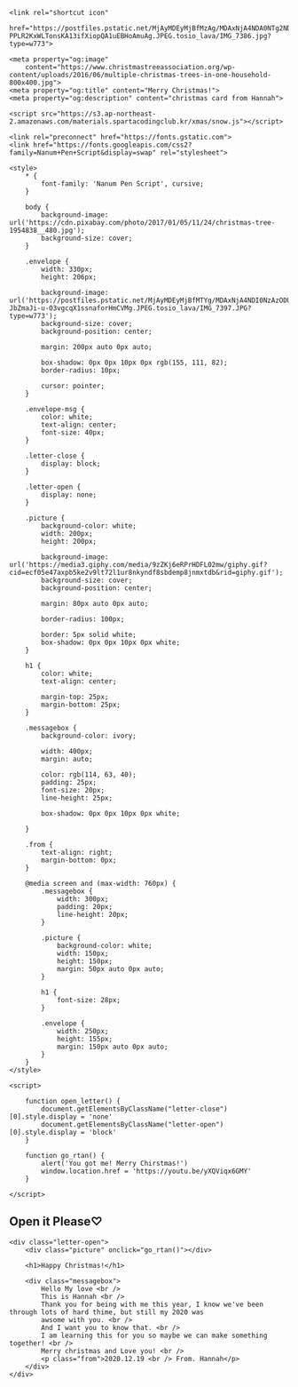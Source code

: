 
<head>
    <meta charset="UTF-8">
    <meta name="viewport" content="width=device-width, initial-scale=1.0">
    <title>2020Christmas</title>

    <link rel="shortcut icon"
        href="https://postfiles.pstatic.net/MjAyMDEyMjBfMzAg/MDAxNjA4NDA0NTg2NDky.kV8x9y8Kx_3C8r0SXHuPl6Rdspx5KmeS0UATMjcP9H4g.8ubHbcb-PPLR2KxWLTonsKA13ifXiopQA1uEBHoAmuAg.JPEG.tosio_lava/IMG_7386.jpg?type=w773">

    <meta property="og:image"
        content="https://www.christmastreeassociation.org/wp-content/uploads/2016/06/multiple-christmas-trees-in-one-household-800x400.jpg">
    <meta property="og:title" content="Merry Christmas!">
    <meta property="og:description" content="christmas card from Hannah">

    <script src="https://s3.ap-northeast-2.amazonaws.com/materials.spartacodingclub.kr/xmas/snow.js"></script>

    <link rel="preconnect" href="https://fonts.gstatic.com">
    <link href="https://fonts.googleapis.com/css2?family=Nanum+Pen+Script&display=swap" rel="stylesheet">

    <style>
        * {
            font-family: 'Nanum Pen Script', cursive;
        }

        body {
            background-image: url('https://cdn.pixabay.com/photo/2017/01/05/11/24/christmas-tree-1954838__480.jpg');
            background-size: cover;
        }

        .envelope {
            width: 330px;
            height: 206px;

            background-image: url('https://postfiles.pstatic.net/MjAyMDEyMjBfMTYg/MDAxNjA4NDI0NzAzODUz.lNP9tNp80jD_gjCmf4IpBpmtsBC_gY06da1nlerskTkg.fwmm9FbIfpXS-JbZmaJi-u-O3vgcqX1ssnaforHmCVMg.JPEG.tosio_lava/IMG_7397.JPG?type=w773');
            background-size: cover;
            background-position: center;

            margin: 200px auto 0px auto;

            box-shadow: 0px 0px 10px 0px rgb(155, 111, 82);
            border-radius: 10px;

            cursor: pointer;
        }

        .envelope-msg {
            color: white;
            text-align: center;
            font-size: 40px;
        }

        .letter-close {
            display: block;
        }

        .letter-open {
            display: none;
        }

        .picture {
            background-color: white;
            width: 200px;
            height: 200px;

            background-image: url('https://media3.giphy.com/media/9zZKj6eRPrHDFL02mw/giphy.gif?cid=ecf05e47axpb5ke2v9lt72l1ur8nkyndf8sbdemp8jnmxtdb&rid=giphy.gif');
            background-size: cover;
            background-position: center;

            margin: 80px auto 0px auto;

            border-radius: 100px;

            border: 5px solid white;
            box-shadow: 0px 0px 10px 0px white;
        }

        h1 {
            color: white;
            text-align: center;

            margin-top: 25px;
            margin-bottom: 25px;
        }

        .messagebox {
            background-color: ivory;

            width: 400px;
            margin: auto;

            color: rgb(114, 63, 40);
            padding: 25px;
            font-size: 20px;
            line-height: 25px;

            box-shadow: 0px 0px 10px 0px white;

        }

        .from {
            text-align: right;
            margin-bottom: 0px;
        }

        @media screen and (max-width: 760px) {
            .messagebox {
                width: 300px;
                padding: 20px;
                line-height: 20px;
            }

            .picture {
                background-color: white;
                width: 150px;
                height: 150px;
                margin: 50px auto 0px auto;
            }

            h1 {
                font-size: 28px;
            }

            .envelope {
                width: 250px;
                height: 155px;
                margin: 150px auto 0px auto;
            }
        }
    </style>

    <script>

        function open_letter() {
            document.getElementsByClassName("letter-close")[0].style.display = 'none'
            document.getElementsByClassName("letter-open")[0].style.display = 'block'
        }

        function go_rtan() {
            alert('You got me! Merry Chirstmas!')
            window.location.href = 'https://youtu.be/yXQViqx6GMY'
        }

    </script>

</head>

<body>
    <div class="letter-close">
        <div class="envelope" onclick="open_letter()"></div>
        <h2 class="envelope-msg">Open it Please♡</h2>
    </div>

    <div class="letter-open">
        <div class="picture" onclick="go_rtan()"></div>

        <h1>Happy Christmas!</h1>

        <div class="messagebox">
            Hello My love <br />
            This is Hannah <br />
            Thank you for being with me this year, I know we've been through lots of hard thime, but still my 2020 was
            awsome with you. <br />
            And I want you to know that. <br />
            I am learning this for you so maybe we can make something together! <br />
            Merry christmas and Love you! <br />
            <p class="from">2020.12.19 <br /> From. Hannah</p>
        </div>
    </div>


</body>
